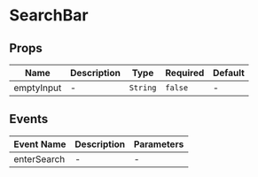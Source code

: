 # SearchBar

## Props

<!-- @vuese:SearchBar:props:start -->
|Name|Description|Type|Required|Default|
|---|---|---|---|---|
|emptyInput|-|`String`|`false`|-|

<!-- @vuese:SearchBar:props:end -->


## Events

<!-- @vuese:SearchBar:events:start -->
|Event Name|Description|Parameters|
|---|---|---|
|enterSearch|-|-|

<!-- @vuese:SearchBar:events:end -->


